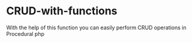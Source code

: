 # CRUD-with-functions
With the help of this function you can easily perform CRUD operations in Procedural php

